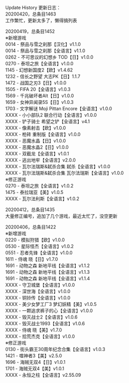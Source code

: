 Update History 更新日志：  
20200420，总条目1463  
工作繁忙，更新太多了，懒得搞列表  
  
20200419，总条目1452  
※新增游戏  
0014 - 祭品与雪之刹那【汉化】v1.1.0  
0014 - 祭品与雪之刹那【全语言】v1.1.0  
0262 - 不可思议的幻想乡 TOD【日】v1.0.0  
0270 - 泰坦之旅【全语言】v1.0.0  
1145 - 幻想新国度2【欧】v1.4.62  
1232 - 信长之野望 大志PK【日】1.1.7  
1472 - 战国之刃3【日】v1.0.0  
1505 - FIFA 20【全语言】v1.0.3  
1569 - 千兆破坏者Alt【日】v1.0.0  
1659 - 女神异闻录5S【日】v1.0.3  
1703 - 文字解谜 Moji Pittan Encore【全语言】v1.0.0  
XXXX - 小小部队2 联合行动【全语言】v1.0.0  
XXXX - 铲子骑士 希望之铲【全语言】v4.1  
XXXX - 像素射击【欧】v1.0.0  
XXXX - 枪砖 重制版【全语言】v1.0.0  
XXXX - 恶魔水晶【日】v1.0.0  
XXXX - 恶魔水晶2【日】v1.0.0  
XXXX - 双截龙【全语言】v1.0.1  
XXXX - 逃出地牢【全语言】v2.0.0  
XXXX - 瓦尔法瑞斯&弑杀合集 弑杀【全语言】v1.0.0  
XXXX - 瓦尔法瑞斯&弑杀合集 瓦尔法瑞斯【全语言】v1.0.0  
※修正游戏  
0270 - 泰坦之旅【全语言】v1.0.2  
1475 - 泰拉瑞亚【美】v1.0.5  
XXXX - 瓦尔法利斯【全语言】v1.0.2  
  
20200412，总条目1435  
大量修正编号，追加了几个游戏，最近太忙了，没空更新  
  
20200406，总条目1422  
※新增游戏  
0220 - 模拟狩猎【欧】v1.0.0  
0530 - 星际怪杰【全语言】v1.0.2  
0551 - 忍者先锋【全语言】v1.0.0  
1611 - 侍魂 晓【日】v1.7.0  
1691 - 动物之森 新地平线【全语言】v1.1.2  
1691 - 动物之森 新地平线【全语言】v1.1.3  
1691 - 动物之森 新地平线【全语言】v1.1.4  
XXXX - 守卫城堡【全语言】v1.0.0  
XXXX - 深世海【全语言】v1.0.0  
XXXX - 铜铃传【全语言】v1.0.0  
XXXX - 美少女梦工厂3 梦幻妖精【美】v1.0.5  
XXXX - 一颗追求裤子的心【全语言】v1.0.0  
XXXX - 毁灭战士2【全语言】v1.0.6  
XXXX - 毁灭战士1993【全语言】v1.0.6  
XXXX - 侍魂 晓【美】v1.7.0  
XXXX - 拾荒杰克【全语言】v1.0.0  
※修正游戏  
0130 - 街头霸王30周年纪念合集【全语言】v1.0.3  
1421 - 噬神者3【美】v2.5.0  
1696 - 海贼无双4【日】v1.0.1  
1701 - 海贼无双4【美】v1.0.1  
XXXX - 永恒之柱【全语言】v2.55.09
